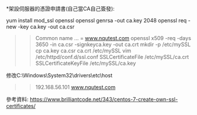 *架設伺服器的憑證申請書(自己當CA自己簽發):
>
yum install mod_ssl openssl
openssl genrsa -out ca.key 2048
openssl req -new -key ca.key -out ca.csr
>>Common name ... = www.nqutest.com
openssl x509 -req -days 3650 -in ca.csr -signkeyca.key -out ca.crt
mkdir -p /etc/mySSL
cp ca.key ca.csr ca.crt /etc/mySSL
vim /etc/httpd/conf.d/ssl.conf
>>SSLCertificateFile /etc/mySSL/ca.crt
>>SSLCertificateKeyFile /etc/mySSL/ca.key

修改C:\Windows\System32\drivers\etc\host
>>192.168.56.101  www.nqutest.com


參考資料:
https://www.brilliantcode.net/343/centos-7-create-own-ssl-certificates/
